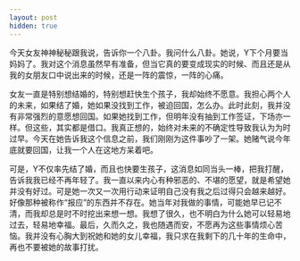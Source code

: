 ```yaml
---
layout: post
hidden: true
---
```

今天女友神神秘秘跟我说，告诉你一个八卦。我问什么八卦。她说，Y下个月要当妈妈了。我对这个消息虽然早有准备，但当它真的要变成现实的时候、而且还是从我的女朋友口中说出来的时候，还是一阵的震惊，一阵的心痛。

女友一直是特别想结婚的，特别想赶快生个孩子，我却始终不愿意。我担心两个人的未来，如果结了婚，她如果没找到工作，被迫回国，怎么办。此时此刻，我并没有非常强烈的意愿想回国。如果她找到工作，但明年没有抽到工作签证，下场亦一样。但这些，其实都是借口。我真正想的，始终对未来的不确定性导致我认为为时过早。今天在她告诉我这个信息之前，我们刚刚为这件事吵了一架。她赌气说今年底就要回国，让我一个人在这地方呆着吧。

可是，Y不仅率先结了婚，而且也快要生孩子，这消息如同当头一棒，把我打醒，告诉我我已经不再年轻了。我一直以来内心有种邪恶的、不堪的愿望，就是希望她并没有好过。可是她一次又一次用行动来证明自己没有我之后过得只会越来越好。好像那种被称作“报应”的东西并不存在。她当年对我做的事情，可能她早已记不清，而我却总是时不时挖出来想一想。我想了很久，也不明白为什么她可以轻易地过去，轻易地幸福。最后，久而久之，我也随遇而安，不愿再为这些事情烦心苦恼。我并没有心胸大到祝她和她的女儿幸福，我只求在我剩下的几十年的生命中，再也不要被她的故事打扰。